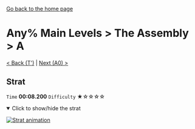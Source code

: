 [Go back to the home page](https://github.com/Doublevil/scbspeedrun)

# Any% Main Levels > The Assembly > A

[< Back (T')](https://github.com/Doublevil/scbspeedrun/blob/main/levels/any_ml/T/T'.md) | [Next (A0) >](https://github.com/Doublevil/scbspeedrun/blob/main/levels/any_ml/A/A0.md)

## Strat

`Time` **00:08.200** `Difficulty` ★☆☆☆☆
<details open>
  <summary>Click to show/hide the strat</summary>

  [![Strat animation](https://github.com/Doublevil/scbspeedrun/blob/main/media/levels/A/A_Strat.webp)](https://github.com/Doublevil/scbspeedrun/blob/main/media/levels/A/A_Strat.mp4?raw=true)
</details>
